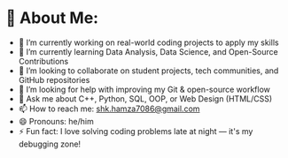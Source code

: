 # 💫 About Me:

- 🔭 I’m currently working on real-world coding projects to apply my skills  
- 🌱 I’m currently learning Data Analysis, Data Science, and Open-Source Contributions  
- 👯 I’m looking to collaborate on student projects, tech communities, and GitHub repositories  
- 🤔 I’m looking for help with improving my Git & open-source workflow  
- 💬 Ask me about C++, Python, SQL, OOP, or Web Design (HTML/CSS)  
- 📫 How to reach me: shk.hamza7086@gmail.com  
- 😄 Pronouns: he/him  
- ⚡ Fun fact: I love solving coding problems late at night — it's my debugging zone!
